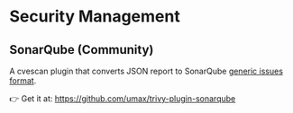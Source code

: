 # Security Management

## SonarQube (Community)
A cvescan plugin that converts JSON report to SonarQube [generic issues format](https://docs.sonarqube.org/9.6/analyzing-source-code/importing-external-issues/generic-issue-import-format/).

👉 Get it at: <https://github.com/umax/trivy-plugin-sonarqube>

